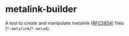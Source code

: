 # metalink-builder
A tool to create and manipulate metalink ([RFC5854](https://tools.ietf.org/html/rfc5854)) files (`*.metalink`/`*.meta4`).
